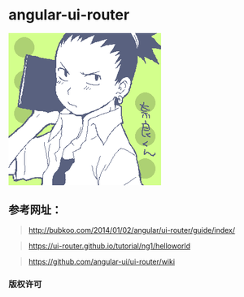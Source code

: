 # angular-ui-router


[![cover](./images/face.png)]()

## 参考网址：

> http://bubkoo.com/2014/01/02/angular/ui-router/guide/index/

> https://ui-router.github.io/tutorial/ng1/helloworld

> https://github.com/angular-ui/ui-router/wiki

### 版权许可

